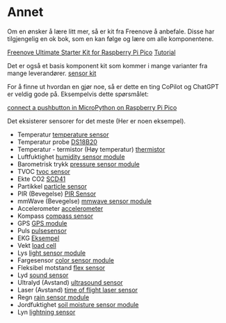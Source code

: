 # Annet
Om en ønsker å lære litt mer, så er kit fra Freenove å anbefale.
Disse har tilgjengelig en ok bok, som en kan følge og lære om alle komponentene.

[Freenove Ultimate Starter Kit for Raspberry Pi Pico](https://store.freenove.com/products/fnk0058) [Tutorial](https://github.com/Freenove/Freenove_Ultimate_Starter_Kit_for_Raspberry_Pi_Pico/tree/master/Python)

Det er også et basis komponent kit som kommer i mange varianter fra mange leverandører.
[sensor kit](https://www.aliexpress.com/w/wholesale-sensor-kit.html)

For å finne ut hvordan en gjør noe, så er dette en ting CoPilot og ChatGPT er veldig gode på. Eksempelvis dette spørsmålet:

[connect a pushbutton in MicroPython on Raspberry Pi Pico](https://sl.bing.net/bMZQ7j99BiC)

Det eksisterer sensorer for det meste (Her er noen eksempel).
- Temperatur [temperature sensor](https://www.aliexpress.com/w/wholesale-temperature-sensor.html)
- Temperatur probe [DS18B20](https://www.aliexpress.com/w/wholesale-ds18b20.html)
- Temperatur - termistor (Høy temperatur) [thermistor](https://www.aliexpress.com/w/wholesale-thermistor.html)
- Luftfuktighet [humidity sensor module](https://www.aliexpress.com/w/wholesale-humidity-sensor-module.html)
- Barometrisk trykk [pressure sensor module](https://www.aliexpress.com/w/wholesale-pressure-sensor-module.html)
- TVOC [tvoc sensor](https://www.aliexpress.com/w/wholesale-tvoc-sensor.html)
- Ekte CO2 [SCD41](https://thepihut.com/products/scd41-co2-sensor-breakout-carbon-dioxide-temperature-humidity)
- Partikkel [particle sensor](https://www.aliexpress.com/w/wholesale-particle-sensor.html)
- PIR (Bevegelse) [PIR Sensor](https://www.aliexpress.com/w/wholesale-pir-sensor.html)
- mmWave (Bevegelse) [mmwave sensor module](https://www.aliexpress.com/w/wholesale-mmwave-sensor-module.html)
- Accelerometer [accelerometer](https://www.aliexpress.com/w/wholesale-accelerometer.html)
- Kompass [compass sensor](https://www.aliexpress.com/w/wholesale-compass-sensor.html)
- GPS [GPS module](https://www.aliexpress.com/w/wholesale-gps-module.html)
- Puls [pulsesensor](https://www.aliexpress.com/w/wholesale-pulsesensor.html)
- EKG [Eksempel](https://www.aliexpress.com/item/32881611034.html)
- Vekt [load cell](https://www.aliexpress.com/w/wholesale-load-cell.html)
- Lys [light sensor module](https://www.aliexpress.com/w/wholesale-light-sensor-module.html)
- Fargesensor [color sensor module](https://www.aliexpress.com/w/wholesale-color-sensor-module.html)
- Fleksibel motstand [flex sensor](https://www.aliexpress.com/w/wholesale-flex-sensor.html?spm=a2g0o.productlist.search.0)
- Lyd [sound sensor](https://www.aliexpress.com/w/wholesale-sound-sensor.html?spm=a2g0o.productlist.search.0)
- Ultralyd (Avstand) [ultrasound sensor](https://www.aliexpress.com/w/wholesale-ultrasound-sensor.html?spm=a2g0o.productlist.search.0)
- Laser (Avstand) [time of flight laser sensor](https://www.aliexpress.com/w/wholesale-time-of-flight-laser-sensor.html?spm=a2g0o.productlist.search.0)
- Regn [rain sensor module](https://www.aliexpress.com/w/wholesale-rain-sensor-module.html)
- Jordfuktighet [soil moisture sensor module](https://www.aliexpress.com/w/wholesale-soil-moisture-sensor-module.html)
- Lyn [lightning sensor](https://www.aliexpress.com/w/wholesale-lightning-sensor.html)
  
